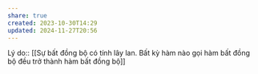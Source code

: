 ```yaml
---
share: true
created: 2023-10-30T14:29
updated: 2024-11-27T20:56
---
```

Lý do:: [[Sự bất đồng bộ có tính lây lan. Bất kỳ hàm nào gọi hàm bất đồng bộ đều trở thành hàm bất đồng bộ]]